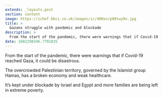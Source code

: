 ```yaml
--- 
extends: _layouts.post 
section: content 
image: https://ichef.bbci.co.uk/images/ic/400xn/p08twy9x.jpg 
title: > 
  Gazans struggle with pandemic and blockade 
description: > 
  From the start of the pandemic, there were warnings that if Covid-19 reached Gaza, it could be disastrous.The overcrowded Palestinian territory, governed by the Islamist group Hamas, has a broken economy and weak healthcare.It’s kept under blockade by Israel and Egypt and more families are being left in extreme poverty. 
date: 1602298346.7791035 
--- 
```

From the start of the pandemic, there were warnings that if Covid-19 reached Gaza, it could be disastrous.

The overcrowded Palestinian territory, governed by the Islamist group Hamas, has a broken economy and weak healthcare.

It’s kept under blockade by Israel and Egypt and more families are being left in extreme poverty.